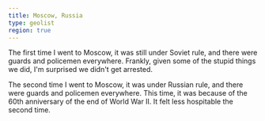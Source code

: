 ```yaml
---
title: Moscow, Russia
type: geolist
region: true
---
```

The first time I went to Moscow, it was still under Soviet rule, and there were guards and policemen everywhere. Frankly, given some of the stupid things we did, I'm surprised we didn't get arrested. 

The second time I went to Moscow, it was under Russian rule, and there were guards and policemen everywhere. This time, it was because of the 60th anniversary of the end of World War II. It felt less hospitable the second time. 